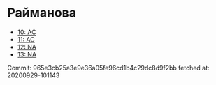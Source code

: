 # Райманова
- [10: AC](10.md)
- [11: AC](11.md)
- [12: NA](12.md)
- [13: NA](13.md)

Commit: 965e3cb25a3e9e36a05fe96cd1b4c29dc8d9f2bb
 fetched at: 20200929-101143

